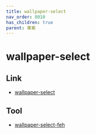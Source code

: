 ```yaml
---
title: wallpaper-select
nav_order: 8010
has_children: true
parent: 專案
---
```


# wallpaper-select


## Link

* [wallpaper-select](https://github.com/samwhelp/note-about-fzf/tree/gh-pages/_demo/project/wallpaper-select)


## Tool

* [wallpaper-select-feh](spectrwmrc-get)
